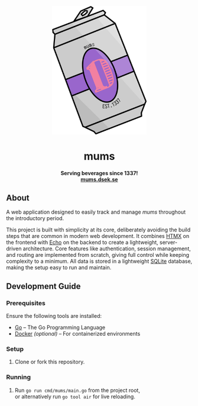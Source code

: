 <div align="center">
    <img src="/web/static/icons/mums.svg" alt="mums logo" title="mums logo" width="256">
    <h1>mums</h1>
    <h4>
        Serving beverages since 1337!
        <br />
        <a href="https://mums.dsek.se/">mums.dsek.se</a>
    </h4>
</div>

## About


A web application designed to easily track and manage *mums* throughout the introductory period.  

This project is built with simplicity at its core, deliberately avoiding the
build steps that are common in modern web development. It combines
[HTMX](https://htmx.org/) on the frontend with
[Echo](https://echo.labstack.com/) on the backend to create a lightweight,
server-driven architecture. Core features like authentication, session
management, and routing are implemented from scratch, giving full control while
keeping complexity to a minimum. All data is stored in a lightweight
[SQLite](https://www.sqlite.org/) database, making the setup easy to run and
maintain.

## Development Guide

### Prerequisites

Ensure the following tools are installed:

- [Go](https://go.dev/) – The Go Programming Language  
- [Docker](https://www.docker.com/) *(optional)* – For containerized environments

### Setup

1. Clone or fork this repository.

### Running

1. Run `go run cmd/mums/main.go` from the project root,  
   or alternatively run `go tool air` for live reloading.
